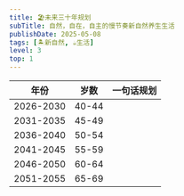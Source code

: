 ```yaml
---
title: 🏖未来三十年规划
subTitle: 自然，自在，自主的慢节奏新自然养生生活
publishDate: 2025-05-08
tags: [🏝新自然, ☕️生活]
level: 3
top: 1
---
```


| 年份 | 岁数 | 一句话规划 |
| ----- | ----- | ----- |
| 2026-2030 | 40-44 |  |
| 2031-2035 | 45-49 |  |
| 2036-2040 | 50-54 |  |
| 2041-2045 | 55-59 |  |
| 2046-2050 | 60-64 |  |
| 2051-2055 | 65-69 |  |
